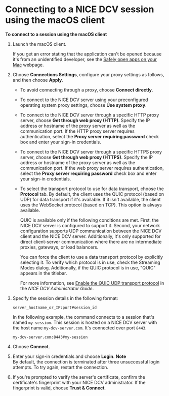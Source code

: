 # Connecting to a NICE DCV session using the macOS client<a name="using-connecting-mac"></a>

**To connect to a session using the macOS client**

1. Launch the macOS client\.

   If you get an error stating that the application can't be opened because it's from an unidentified developer, see the [Safely open apps on your Mac](https://support.apple.com/en-ie/HT202491) webpage\.

1. Choose **Connections Settings**, configure your proxy settings as follows, and then choose **Apply**\.
   + To avoid connecting through a proxy, choose **Connect directly**\.
   + To connect to the NICE DCV server using your preconfigured operating system proxy settings, choose **Use system proxy**\.
   + To connect to the NICE DCV server through a specific HTTP proxy server, choose **Get through web proxy \(HTTP\)**\. Specify the IP address or hostname of the proxy server as well as the communication port\. If the HTTP proxy server requires authentication, select the **Proxy server requiring password** check box and enter your sign\-in credentials\.
   + To connect to the NICE DCV server through a specific HTTPS proxy server, choose **Get through web proxy \(HTTPS\)**\. Specify the IP address or hostname of the proxy server as well as the communication port\. If the web proxy server requires authentication, select the **Proxy server requiring password** check box and enter your sign\-in credentials\.
   + To select the transport protocol to use for data transport, choose the **Protocol** tab\. By default, the client uses the QUIC protocol \(based on UDP\) for data transport if it's available\. If it isn't available, the client uses the WebSocket protocol \(based on TCP\)\. This option is always available\.

     QUIC is available only if the following conditions are met\. First, the NICE DCV server is configured to support it\. Second, your network configuration supports UDP communication between the NICE DCV client and the NICE DCV server\. Additionally, it's only supported for direct client\-server communication where there are no intermediate proxies, gateways, or load balancers\.

     You can force the client to use a data transport protocol by explicitly selecting it\. To verify which protocol is in use, check the Streaming Modes dialog\. Additionally, if the QUIC protocol is in use, "QUIC" appears in the titlebar\.

     For more information, see [ Enable the QUIC UDP transport protocol](https://docs.aws.amazon.com/dcv/latest/adminguide/enable-quic.html) in the *NICE DCV Administrator Guide*\.

1. Specify the session details in the following format:

   ```
   server_hostname_or_IP:port#session_id
   ```

   In the following example, the command connects to a session that's named `my-session`\. This session is hosted on a NICE DCV server with the host name `my-dcv-server.com`\. It's connected over port `8443`\.

   ```
   my-dcv-server.com:8443#my-session
   ```

1. Choose **Connect**\.

1. Enter your sign\-in credentials and choose **Login**\.
**Note**  
By default, the connection is terminated after three unsuccessful login attempts\. To try again, restart the connection\.

1. If you're prompted to verify the server's certificate, confirm the certificate's fingerprint with your NICE DCV administrator\. If the fingerprint is valid, choose **Trust & Connect**\.